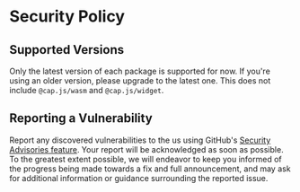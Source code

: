 # Security Policy

## Supported Versions

Only the latest version of each package is supported for now. If you're using an older version, please upgrade to the latest one. This does not include `@cap.js/wasm` and `@cap.js/widget`.

## Reporting a Vulnerability

Report any discovered vulnerabilities to the us using GitHub's [Security Advisories feature](https://github.com/tiagorangel1/cap/security/advisories/new). Your report will be acknowledged as soon as possible. To the greatest extent possible, we will endeavor to keep you informed of the progress being made towards a fix and full announcement, and may ask for additional information or guidance surrounding the reported issue.

